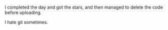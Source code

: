 I completed the day and got the stars, and then managed to delete the code before uploading.

I hate git sometimes.
